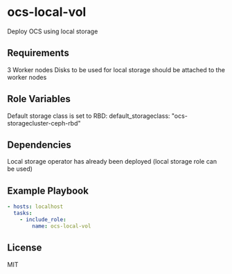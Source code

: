 ocs-local-vol
=========

Deploy OCS using local storage

Requirements
------------

3 Worker nodes
Disks to be used for local storage should be attached to the worker nodes


Role Variables
--------------

Default storage class is set to RBD:
default_storageclass: "ocs-storagecluster-ceph-rbd"

Dependencies
------------

Local storage operator has already been deployed (local storage role can be used)

Example Playbook
----------------

```yaml
- hosts: localhost
  tasks:
    - include_role:
        name: ocs-local-vol
```

License
-------

MIT
